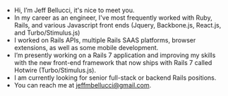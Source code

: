 - Hi, I’m Jeff Bellucci, it's nice to meet you.
- In my career as an engineer, I've most frequently worked with Ruby, Rails, and various Javascript front ends (Jquery, Backbone.js, React.js, and Turbo/Stimulus.js)
- I worked on Rails APIs, multiple Rails SAAS platforms, browser extensions, as well as some mobile development.
- I’m presently working on a Rails 7 application and improving my skills with the new front-end framework that now ships with Rails 7 called Hotwire (Turbo/Stimulus.js).
- I am currently looking for senior full-stack or backend Rails positions.
- You can reach me at jeffmbellucci@gmail.com.
<!---
jeffmbellucci/jeffmbellucci is a ✨ special ✨ repository because its `README.md` (this file) appears on your GitHub profile.
You can click the Preview link to take a look at your changes.
--->
